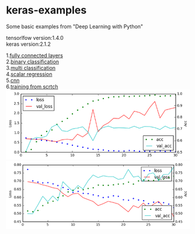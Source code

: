# keras-examples
Some basic examples from "Deep Learning with Python" </br>

tensorlfow version:1.4.0</br>
keras version:2.1.2</br>

1.<a href="https://github.com/mjDelta/keras-examples/blob/master/ex01_fc.ipynb">fully connected layers</a></br>
2.<a href="https://github.com/mjDelta/keras-examples/blob/master/ex02_Binary%20Classification.ipynb">binary classification</a></br>
3.<a href="https://github.com/mjDelta/keras-examples/blob/master/ex03_multi%20classification.pynb">multi classification</a></br>
4.<a href="https://github.com/mjDelta/keras-examples/blob/master/ex04_regression.ipynb">scalar regression</a></br>
5.<a href="https://github.com/mjDelta/keras-examples/blob/master/ex05_cnn.ipynb">cnn</a></br>
6.<a href="https://github.com/mjDelta/keras-examples/blob/master/ex06_training_from_scratch.ipynb">training from scrtch</a></br>
![image](https://github.com/mjDelta/keras-examples/blob/master/imgs/ex06_overfit.png)
![image](https://github.com/mjDelta/keras-examples/blob/master/imgs/ex06_fix_overfit.png)</br>

